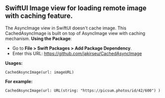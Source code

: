 
## SwiftUI Image view for loading remote image with caching  feature.
The AsyncImage view in SwiftUI doesn't cache image. This CachedAsyncImage is built on top of AsyncImage view with caching mechanism. 
**Using the Package**:
-   Go to **File > Swift Packages > Add Package Dependency**.
-   Enter this URL:  https://github.com/jakirseu/CachedAsyncImage

**Usages:** 

    CachedAsyncImage(url: imageURL)

**For example:** 

    CachedAsyncImage(url: URL(string: "https://picsum.photos/id/42/600") )
